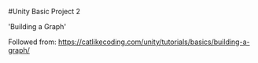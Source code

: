 #Unity Basic Project 2

'Building a Graph'

Followed from: https://catlikecoding.com/unity/tutorials/basics/building-a-graph/
